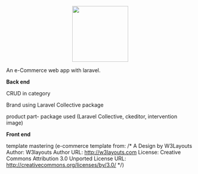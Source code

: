 <p align="center"><img src="https://res.cloudinary.com/dtfbvvkyp/image/upload/v1566331377/laravel-logolockup-cmyk-red.svg" width="150"></p>

An e-Commerce web app with laravel.

<b>Back end</b>

CRUD in category

Brand using Laravel Collective package 

product part- package used (Laravel Collective, ckeditor, intervention image)

<b>Front end</b>

template mastering
(e-commerce template from: /*
A Design by W3Layouts
Author: W3layouts
Author URL: http://w3layouts.com
License: Creative Commons Attribution 3.0 Unported
License URL: http://creativecommons.org/licenses/by/3.0/
*/)
